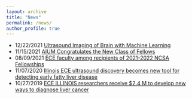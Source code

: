 ```yaml
---
layout: archive
title: "News"
permalink: /news/
author_profile: true
---
```

* 12/22/2021 [Ultrasound Imaging of Brain with Machine Learning](link_to_come_soon)
* 11/15/2021 [AIUM Congratulates the New Class of Fellows](https://www.aium.org/soundWaves/article.aspx?aId=1219&iId=20211115)
* 08/09/2021 [ECE faculty among recipients of 2021-2022 NCSA Fellowships](https://ece.illinois.edu/newsroom/news/2021-2022-ncsa-fellowships)
* 11/07/2020 [Illinois ECE ultrasound discovery becomes new tool for detecting early fatty liver disease](https://ece.illinois.edu/newsroom/news/20700)
* 10/27/2019 [ECE ILLINOIS researchers receive $2.4 M to develop new ways to diagnose liver cancer](https://ece.illinois.edu/newsroom/news/4305)
